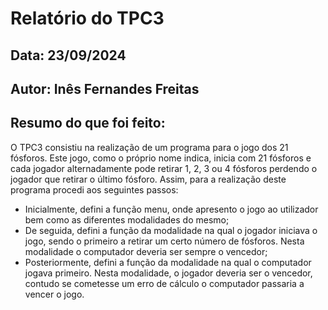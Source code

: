 # Relatório do TPC3
## Data: 23/09/2024
## Autor: Inês Fernandes Freitas

## Resumo do que foi feito:
O TPC3 consistiu na realização de um programa para o jogo dos 21 fósforos. Este jogo, como o próprio nome indica, inicia com 21 fósforos e cada jogador alternadamente pode retirar 1, 2, 3 ou 4 fósforos perdendo o jogador que retirar o último fósforo. Assim, para a realização deste programa procedi aos seguintes passos:
* Inicialmente, defini a função menu, onde apresento o jogo ao utilizador bem como as diferentes modalidades do mesmo;
* De seguida, defini a função da modalidade na qual o jogador iniciava o jogo, sendo o primeiro a retirar um certo número de fósforos. Nesta modalidade o computador deveria ser sempre o vencedor;
* Posteriormente, defini a função da modalidade na qual o computador jogava primeiro. Nesta modalidade, o jogador deveria ser o vencedor, contudo se cometesse um erro de cálculo o computador passaria a vencer o jogo. 